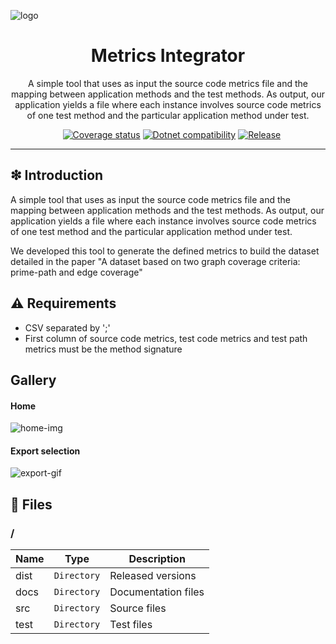 ![logo](https://raw.githubusercontent.com/williamniemiec/MetricsIntegrator/master/docs/img/logo/logo.png?raw=true)

<h1 align='center'>Metrics Integrator</h1>
<p align='center'>A simple tool that uses as input the source code metrics file and the mapping between application methods and the test methods. As output, our application yields a file where each instance involves source code metrics of one test method and the particular application method under test.</p>
<p align="center">
	<a href="https://github.com/williamniemiec/MetricsIntegrator/actions?query=workflow%3AWindows"><img src="https://img.shields.io/github/workflow/status/williamniemiec/MetricsIntegrator/Windows?label=Windows" alt=""></a>
	<a href="https://github.com/williamniemiec/MetricsIntegrator/actions?query=workflow%3AMacOS"><img src="https://img.shields.io/github/workflow/status/williamniemiec/MetricsIntegrator/MacOS?label=MacOS" alt=""></a>
	<a href="https://github.com/williamniemiec/MetricsIntegrator/actions?query=workflow%3AUbuntu"><img src="https://img.shields.io/github/workflow/status/williamniemiec/MetricsIntegrator/Ubuntu?label=Ubuntu" alt=""></a>
	<a href="https://codecov.io/gh/williamniemiec/MetricsIntegrator"><img src="https://codecov.io/gh/williamniemiec/MetricsIntegrator/branch/master/graph/badge.svg?token=R2SFS4SP86" alt="Coverage status"></a>
	<a href="http://java.oracle.com"><img src="https://img.shields.io/badge/.NET-5.0+-D0008F.svg" alt="Dotnet compatibility"></a>
	<a href="https://github.com/williamniemiec/MetricsIntegrator/releases"><img src="https://img.shields.io/github/v/release/williamniemiec/MetricsIntegrator" alt="Release"></a>
</p>
<hr />

## ❇ Introduction
A simple tool that uses as input the source code metrics file and the mapping between application methods and the test methods. As output, our application yields a file where each instance involves source code metrics of one test method and the particular application method under test.

We developed this tool to generate the defined metrics to build the dataset detailed in the paper "A dataset based on two graph coverage criteria: prime-path and edge coverage"

## ⚠ Requirements
- CSV separated by ';'
- First column of source code metrics, test code metrics and test path metrics must be the method signature 

## Gallery

#### Home
![home-img](https://raw.githubusercontent.com/williamniemiec/MetricsIntegrator/master/docs/img/screens/home.png?raw=true)

#### Export selection
![export-gif](https://raw.githubusercontent.com/williamniemiec/MetricsIntegrator/master/docs/gif/screens/export.gif?raw=true)

## 📁 Files
### /
|        Name 	|Type|Description|
|----------------|-------------------------------|-----------------------------|
|dist |`Directory`|Released versions|
|docs |`Directory`|Documentation files|
|src     |`Directory`| Source files |
|test     |`Directory`| Test files |
